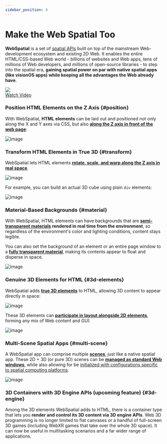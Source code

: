 ```yaml
---
sidebar_position: 4
---
```


# Make the Web Spatial Too

**WebSpatial** is a set of [spatial APIs](../core-concepts/unique-concepts-in-webspatial#webspatial-api) built on top of the mainstream Web-development ecosystem and existing 2D Web. It enables the entire HTML/CSS-based Web world - billions of websites and Web apps, tens of millions of Web developers, and millions of open-source libraries - to step into the spatial era, **gaining spatial power on par with native spatial apps (like visionOS apps) while keeping all the advantages the Web already have**.

<div style={{ width: '100%', maxWidth: '860px', textAlign: 'center', position: 'relative' }}>
  <a href="https://youtu.be/QRWjRoKKuXI?si=RvC66Y7X_eyWoRwv" target="_blank">
    <img src="/assets/whatif.jpg" style={{ width: '100%' }} />
    <div style={{
      position: 'absolute',
      top: '50%',
      left: '50%',
      transform: 'translate(-50%, -50%)',
      background: 'rgba(0, 0, 0, 0.7)',
      color: 'white',
      padding: '10px 20px',
      borderRadius: '5px',
      fontSize: '16px',
      cursor: 'pointer'
    }}>Watch Video</div>
  </a>
</div>

### Position HTML Elements on the Z Axis {#position}

With WebSpatial, **HTML elements** can be laid out and positioned not only along the X and Y axes via CSS, but also [**along the Z axis in front of the web page**](../development-guide/using-the-webspatial-api/elevate-2d-elements):

<Image src="/assets/intro/intro-4-2.jpeg" alt="image" />

### Transform HTML Elements in True 3D {#transform}

WebSpatial lets HTML elements [**rotate, scale, and warp along the Z axis in real space**](../development-guide/using-the-webspatial-api/elevate-2d-elements).

<Image src="/assets/intro/intro-4-3.png" alt="image" />

For example, you can build an actual 3D cube using plain `div` elements:

<Image src="/assets/intro/intro-4-4.jpeg" alt="image" />

### Material-Based Backgrounds {#material}

With WebSpatial, HTML elements can have backgrounds that are **[semi-transparent materials](../development-guide/using-the-webspatial-api/add-material-backgrounds) rendered in real time from the environment**, so regardless of the environment's color and lighting conditions, content stays legible.

You can also set the background of an element or an entire page window to a [**fully transparent material**](../development-guide/using-the-webspatial-api/add-material-backgrounds), making its contents appear to float and disperse in space.

<Image src="/assets/intro/intro-4-5.png" alt="image" />

### Genuine 3D Elements for HTML {#3d-elements}

WebSpatial adds **[true 3D elements](../core-concepts/spatialized-elements-and-3d-container-elements#3d-elements)** to HTML, allowing 3D content to appear directly in space:

<Image src="/assets/intro/intro-4-6.jpeg" alt="image" />

These 3D elements can [**participate in layout alongside 2D elements**](../development-guide/using-the-webspatial-api/add-3d-content), forming any mix of Web content and GUI:

<Image src="/assets/intro/intro-4-7.jpeg" alt="image" />

### Multi-Scene Spatial Apps {#multi-scene}

A WebSpatial app can comprise multiple **[scenes](../core-concepts/scenes-and-spatial-layouts)**, just like a native spatial app. These 2D + 3D (or pure 3D) scenes can be [**managed as standard Web windows**](../development-guide/using-the-webspatial-api/manage-multiple-scenes), while also allowing for be [initialized with configurations specific to spatial computing platforms](../core-concepts/scenes-and-spatial-layouts#scene-init).

<Image src="https://static.webspatial.dev/intro-4-8.gif" alt="image" />

### 3D Containers with 3D Engine APIs (upcoming feature) {#3d-engine}

Among the 3D elements WebSpatial adds to HTML, there is a container type that lets you **render and control its 3D content via 3D engine APIs**. Web 3D programming is no longer limited to flat canvases or a handful of full-screen 3D games (including WebXR games that take over the whole 3D space). It can now be useful in multitasking scenarios and a far wider range of applications.

